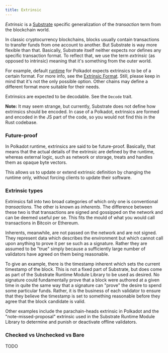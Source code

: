 ```yaml
---
title: Extrinsic
---
```


_Extrinsic_ is a [Substrate](Parity-Substrate) specific generalization of the _transaction_ term from the blockchain world.

In classic cryptocurrency blockchains, blocks usually contain transactions to transfer funds from one account to another. But Substrate is way more flexible than that. Basically, Substrate itself neither expects nor defines any specific transaction format. To reflect that, we use the term _extrinsic_ (as opposed to intrinsic) meaning that it's something from the outer world. 

For example, default [runtime](Runtime) for Polkadot expects extrinsics to be of a certain format. For more info, see the [Extrinsic Format](Extrinsic). Still, please keep in mind that it's not the only possible option. Other chains may define a different format more suitable for their needs.

Extrinsics are expected to be decodable. See the `Decode` trait.

**Note:** It may seem strange, but currently, Substrate does not define how extrinsics should be encoded. In case of a Polkadot, extrinsics are formed and encoded in the JS part of the code, so you would not find this in the Rust codebase.

### Future-proof

In Polkadot runtime, extrinsics are said to be future-proof. Basically, that means that the actual details of the extrinsic are defined by the runtime, whereas external logic, such as network or storage, treats and handles them as opaque byte vectors.

This allows us to update or extend extrinsic definition by changing the runtime only, without forcing clients to update their software.

### Extrinsic types

Extrinsics fall into two broad categories of which only one is conventional _transactions_. The other is known as _inherents_. The difference between these two is that transactions are signed and gossipped on the network and can be deemed useful per se. This fits the mould of what you would call transactions in Bitcoin or Ethereum.

Inherents, meanwhile, are not passed on the network and are not signed. They represent data which describes the environment but which cannot call upon anything to prove it per se such as a signature. Rather they are assumed to be "true" simply because a sufficiently large number of validators have agreed on them being reasonable.

To give an example, there is the timestamp inherent which sets the current timestamp of the block. This is not a fixed part of Substrate, but does come as part of the Substrate Runtime Module Library to be used as desired. No signature could fundamentally prove that a block were authored at a given time in quite the same way that a signature can "prove" the desire to spend some particular funds. Rather, it is the business of each validator to ensure that they believe the timestamp is set to something reasonable before they agree that the block candidate is valid.

Other examples include the parachain-heads extrinsic in Polkadot and the "note-missed-proposal" extrinsic used in the Substrate Runtime Module Library to determine and punish or deactivate offline validators.

### Checked vs Unchecked vs Bare

TODO
